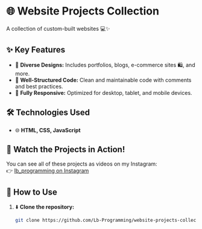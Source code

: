 # 🌐 Website Projects Collection  
A collection of custom-built websites 💻✨  

## ✨ Key Features  

- 🎨 **Diverse Designs:** Includes portfolios, blogs, e-commerce sites 🛍️, and more.  
- 📖 **Well-Structured Code:** Clean and maintainable code with comments and best practices.  
- 📱 **Fully Responsive:** Optimized for desktop, tablet, and mobile devices.  

## 🛠️ Technologies Used  

- 🌐 **HTML, CSS, JavaScript**  

## 🎥 Watch the Projects in Action!  

You can see all of these projects as videos on my Instagram:  
👉 [lb_programming on Instagram](https://www.instagram.com/lb_programming?utm_source=ig_web_button_share_sheet&igsh=ZDNlZDc0MzIxNw==)  

## 🚀 How to Use  

1. ⬇️ **Clone the repository:**  
   ```sh
   git clone https://github.com/Lb-Programming/website-projects-collection.git
